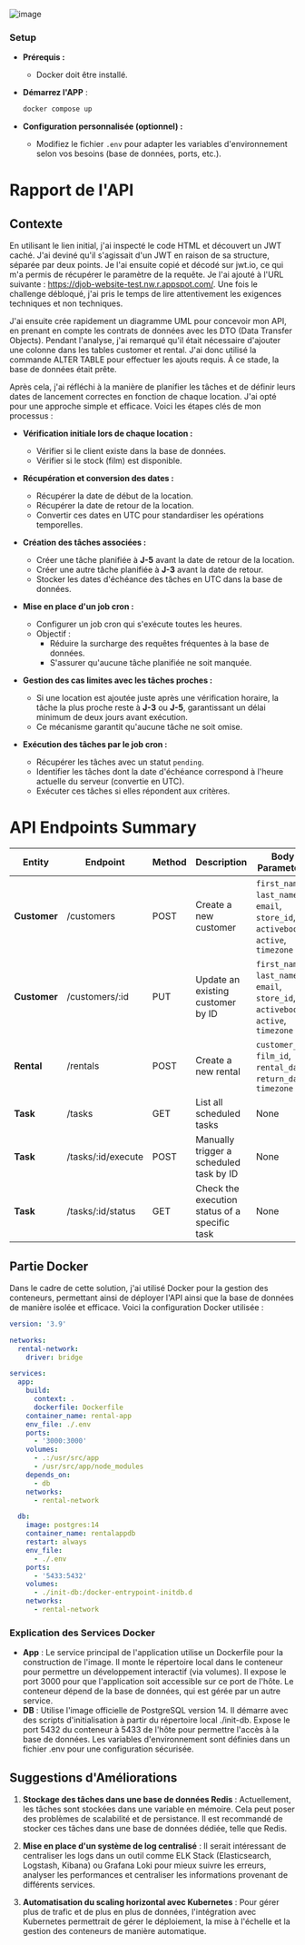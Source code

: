![image](https://github.com/user-attachments/assets/d1ce5c5f-7210-4e07-bdb8-e380692801a2)
### **Setup**

- **Prérequis :**
  - Docker doit être installé.

- **Démarrez l'APP** :
     ```bash
     docker compose up
     ```

- **Configuration personnalisée (optionnel) :**
  - Modifiez le fichier `.env` pour adapter les variables d'environnement selon vos besoins (base de données, ports, etc.).

# Rapport de l'API

## Contexte

En utilisant le lien initial, j'ai inspecté le code HTML et découvert un JWT caché. J'ai deviné qu'il s'agissait d'un JWT en raison de sa structure, séparée par deux points. Je l'ai ensuite copié et décodé sur jwt.io, ce qui m'a permis de récupérer le paramètre de la requête. Je l'ai ajouté à l'URL suivante : https://djob-website-test.nw.r.appspot.com/. Une fois le challenge débloqué, j'ai pris le temps de lire attentivement les exigences techniques et non techniques.

J'ai ensuite crée rapidement un diagramme UML pour concevoir mon API, en prenant en compte les contrats de données avec les DTO (Data Transfer Objects). Pendant l'analyse, j'ai remarqué qu'il était nécessaire d'ajouter une colonne dans les tables customer et rental. J'ai donc utilisé la commande ALTER TABLE pour effectuer les ajouts requis. À ce stade, la base de données était prête.

Après cela, j'ai réfléchi à la manière de planifier les tâches et de définir leurs dates de lancement correctes en fonction de chaque location. J'ai opté pour une approche simple et efficace. Voici les étapes clés de mon processus :

- **Vérification initiale lors de chaque location :**
  - Vérifier si le client existe dans la base de données.
  - Vérifier si le stock (film) est disponible.

- **Récupération et conversion des dates :**
  - Récupérer la date de début de la location.
  - Récupérer la date de retour de la location.
  - Convertir ces dates en UTC pour standardiser les opérations temporelles.

- **Création des tâches associées :**
  - Créer une tâche planifiée à **J-5** avant la date de retour de la location.
  - Créer une autre tâche planifiée à **J-3** avant la date de retour.
  - Stocker les dates d'échéance des tâches en UTC dans la base de données.

- **Mise en place d'un job cron :**
  - Configurer un job cron qui s'exécute toutes les heures.
  - Objectif :
    - Réduire la surcharge des requêtes fréquentes à la base de données.
    - S'assurer qu'aucune tâche planifiée ne soit manquée.

- **Gestion des cas limites avec les tâches proches :**
  - Si une location est ajoutée juste après une vérification horaire, la tâche la plus proche reste à **J-3** ou **J-5**, garantissant un délai minimum de deux jours avant exécution.
  - Ce mécanisme garantit qu'aucune tâche ne soit omise.

- **Exécution des tâches par le job cron :**
  - Récupérer les tâches avec un statut `pending`.
  - Identifier les tâches dont la date d'échéance correspond à l'heure actuelle du serveur (convertie en UTC).
  - Exécuter ces tâches si elles répondent aux critères.


# API Endpoints Summary

| **Entity**    | **Endpoint**                     | **Method** | **Description**                                   | **Body Parameters**               |
|---------------|----------------------------------|------------|---------------------------------------------------|------------------------------------|
| **Customer**  | /customers                      | POST       | Create a new customer                            | `first_name`, `last_name`, `email`, `store_id`, `activebool`, `active`, `timezone` |
| **Customer**  | /customers/:id                  | PUT        | Update an existing customer by ID                | `first_name`, `last_name`, `email`, `store_id`, `activebool`, `active`, `timezone` |
| **Rental**    | /rentals                        | POST       | Create a new rental                              | `customer_id`, `film_id`, `rental_date`, `return_date`, `timezone` |
| **Task**      | /tasks                          | GET        | List all scheduled tasks                         | None                               |
| **Task**      | /tasks/:id/execute              | POST       | Manually trigger a scheduled task by ID          | None                               |
| **Task**      | /tasks/:id/status               | GET        | Check the execution status of a specific task    | None                               |

## Partie Docker

Dans le cadre de cette solution, j'ai utilisé Docker pour la gestion des conteneurs, permettant ainsi de déployer l'API ainsi que la base de données de manière isolée et efficace. Voici la configuration Docker utilisée :

```yaml
version: '3.9'

networks:
  rental-network:
    driver: bridge

services:
  app:
    build:
      context: .
      dockerfile: Dockerfile
    container_name: rental-app
    env_file: ./.env
    ports:
      - '3000:3000'
    volumes:
      - .:/usr/src/app
      - /usr/src/app/node_modules
    depends_on:
      - db
    networks:
      - rental-network

  db:
    image: postgres:14
    container_name: rentalappdb
    restart: always
    env_file:
      - ./.env
    ports:
      - '5433:5432'
    volumes:
      - ./init-db:/docker-entrypoint-initdb.d
    networks:
      - rental-network
```

### Explication des Services Docker

- **App** : Le service principal de l'application utilise un Dockerfile pour la construction de l'image. Il monte le répertoire local dans le conteneur pour permettre un développement interactif (via volumes). Il expose le port 3000 pour que l'application soit accessible sur ce port de l'hôte. Le conteneur dépend de la base de données, qui est gérée par un autre service.
- **DB** : Utilise l'image officielle de PostgreSQL version 14. Il démarre avec des scripts d'initialisation à partir du répertoire local ./init-db. Expose le port 5432 du conteneur à 5433 de l'hôte pour permettre l'accès à la base de données. Les variables d'environnement sont définies dans un fichier .env pour une configuration sécurisée.

## Suggestions d'Améliorations

1. **Stockage des tâches dans une base de données Redis** : Actuellement, les tâches sont stockées dans une variable en mémoire. Cela peut poser des problèmes de scalabilité et de persistance. Il est recommandé de stocker ces tâches dans une base de données dédiée, telle que Redis.

2. **Mise en place d'un système de log centralisé** : Il serait intéressant de centraliser les logs dans un outil comme ELK Stack (Elasticsearch, Logstash, Kibana) ou Grafana Loki pour mieux suivre les erreurs, analyser les performances et centraliser les informations provenant de différents services.

3. **Automatisation du scaling horizontal avec Kubernetes** : Pour gérer plus de trafic et de plus en plus de données, l'intégration avec Kubernetes permettrait de gérer le déploiement, la mise à l'échelle et la gestion des conteneurs de manière automatique.

